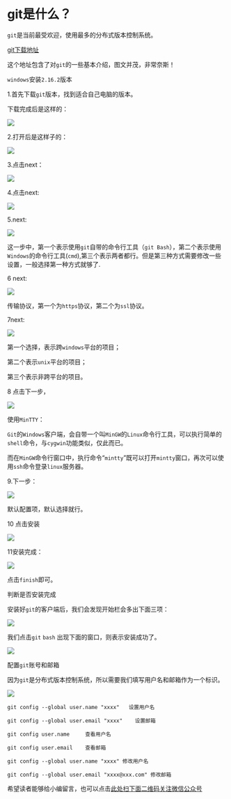 # git是什么？

`git`是当前最受欢迎，使用最多的分布式版本控制系统。

[git下载地址](http://rogerdudler.github.io/git-guide/index.zh.html)

这个地址包含了对`git`的一些基本介绍，图文并茂，非常奈斯！

`windows`安装`2.16.2`版本

1.首先下载`git`版本，找到适合自己电脑的版本。

下载完成后是这样的：

![][img_1]

2.打开后是这样子的：

![][img_2]

3.点击next：

![][img_3]

4.点击next:

![][img_4]

5.next:

![][img_5]

这一步中，第一个表示使用`git`自带的命令行工具（`git Bash`），第二个表示使用`Windows`的命令行工具(`cmd`),第三个表示两者都行。但是第三种方式需要修改一些设置，一般选择第一种方式就够了.

6 next:

![][img_6]

传输协议，第一个为`https`协议，第二个为`ssl`协议。

7next:

![][img_7]

第一个选择，表示跨`windows`平台的项目；

第二个表示`unix`平台的项目；

第三个表示非跨平台的项目。

8 点击下一步，

![][img_8]

使用`MinTTY`：

`Git`的`Windows`客户端，会自带一个叫`MinGW`的`Linux`命令行工具，可以执行简单的`shell`命令，与`cygwin`功能类似，仅此而已。

而在`MinGW`命令行窗口中，执行命令“`mintty`”既可以打开`mintty`窗口，再次可以使用`ssh`命令登录`linux`服务器。

9.下一步：

![][img_9]

默认配置项，默认选择就行。

10 点击安装

![][img_10]

11安装完成：

![][img_11]

点击`finish`即可。

判断是否安装完成

安装好`git`的客户端后，我们会发现开始栏会多出下面三项：

![][img_12]

我们点击`git` `bash` 出现下面的窗口，则表示安装成功了。

![][img_13]

配置`git`账号和邮箱

因为`git`是分布式版本控制系统，所以需要我们填写用户名和邮箱作为一个标识。

![][img_14]

```shell
git config --global user.name "xxxx"   设置用户名

git config --global user.email "xxxx"    设置邮箱

git config user.name     查看用户名

git config user.email    查看邮箱

git config --global user.name "xxxx" 修改用户名

git config --global user.email "xxxx@xxx.com" 修改邮箱
```

[img_1]:https://gitee.com/duchaochen/gongzhonghao/raw/master/%E4%B8%AA%E4%BA%BA%E5%8D%9A%E5%AE%A2%E6%96%87%E7%AB%A0/Git/images/git-1.png
[img_2]:https://gitee.com/duchaochen/gongzhonghao/raw/master/%E4%B8%AA%E4%BA%BA%E5%8D%9A%E5%AE%A2%E6%96%87%E7%AB%A0/Git/images/git-2.png
[img_3]:https://gitee.com/duchaochen/gongzhonghao/raw/master/%E4%B8%AA%E4%BA%BA%E5%8D%9A%E5%AE%A2%E6%96%87%E7%AB%A0/Git/images/git-3.png
[img_4]:https://gitee.com/duchaochen/gongzhonghao/raw/master/%E4%B8%AA%E4%BA%BA%E5%8D%9A%E5%AE%A2%E6%96%87%E7%AB%A0/Git/images/git-4.png
[img_5]:https://gitee.com/duchaochen/gongzhonghao/raw/master/%E4%B8%AA%E4%BA%BA%E5%8D%9A%E5%AE%A2%E6%96%87%E7%AB%A0/Git/images/git-5.png
[img_6]:https://gitee.com/duchaochen/gongzhonghao/raw/master/%E4%B8%AA%E4%BA%BA%E5%8D%9A%E5%AE%A2%E6%96%87%E7%AB%A0/Git/images/git-6.png
[img_7]:https://gitee.com/duchaochen/gongzhonghao/raw/master/%E4%B8%AA%E4%BA%BA%E5%8D%9A%E5%AE%A2%E6%96%87%E7%AB%A0/Git/images/git-7.png
[img_8]:https://gitee.com/duchaochen/gongzhonghao/raw/master/%E4%B8%AA%E4%BA%BA%E5%8D%9A%E5%AE%A2%E6%96%87%E7%AB%A0/Git/images/git-8.png
[img_9]:https://gitee.com/duchaochen/gongzhonghao/raw/master/%E4%B8%AA%E4%BA%BA%E5%8D%9A%E5%AE%A2%E6%96%87%E7%AB%A0/Git/images/git-9.png
[img_10]:https://gitee.com/duchaochen/gongzhonghao/raw/master/%E4%B8%AA%E4%BA%BA%E5%8D%9A%E5%AE%A2%E6%96%87%E7%AB%A0/Git/images/git-10.png
[img_11]:https://gitee.com/duchaochen/gongzhonghao/raw/master/%E4%B8%AA%E4%BA%BA%E5%8D%9A%E5%AE%A2%E6%96%87%E7%AB%A0/Git/images/git-11.png
[img_12]:https://gitee.com/duchaochen/gongzhonghao/raw/master/%E4%B8%AA%E4%BA%BA%E5%8D%9A%E5%AE%A2%E6%96%87%E7%AB%A0/Git/images/git-12.png
[img_13]:https://gitee.com/duchaochen/gongzhonghao/raw/master/%E4%B8%AA%E4%BA%BA%E5%8D%9A%E5%AE%A2%E6%96%87%E7%AB%A0/Git/images/git-13.png
[img_14]:https://gitee.com/duchaochen/gongzhonghao/raw/master/%E4%B8%AA%E4%BA%BA%E5%8D%9A%E5%AE%A2%E6%96%87%E7%AB%A0/Git/images/git-14.png


希望读者能够给小编留言，也可以点击[此处扫下面二维码关注微信公众号](https://www.ycbbs.vip/?p=28 "此处扫下面二维码关注微信公众号")